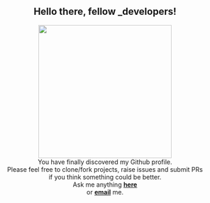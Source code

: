 <div align="center">
  <h2> Hello there, fellow _developers! 
    <img="https://user-images.githubusercontent.com/74033655/235372293-7234bc14-475d-47d6-8c2d-3cc1bab4dcd4.gif"></h2>
</div>




<div align="center" width="50">
  <img src="https://user-images.githubusercontent.com/74033655/235372293-7234bc14-475d-47d6-8c2d-3cc1bab4dcd4.gif" width="300"/>
</div>

<div align="center">
You have finally discovered my Github profile.<br>
Please feel free to clone/fork projects, raise issues and submit PRs <br>if you think something could be better. <br>
Ask me anything <a href="https://github.com/hdimmfh/hdimmfh/issues/new"><b>here</b></a><br>
or <a href="mailto:audtn256699@gmail.com"><b>email</b></a> me.

</div>


